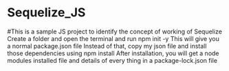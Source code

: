 # Sequelize_JS
#This is a sample JS project to identify the concept of working of Sequelize 
Create a folder and open the terminal and run npm init -y
This will give you a normal package.json file
Instead of that, copy my json file and install those dependencies using npm install
After installation, you will get a node modules installed file and details of every thing in a package-lock.json file
